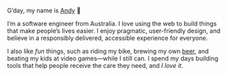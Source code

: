 G’day, my name is [Andy](/) <span role="img" aria-label="waving hand">👋</span>

I’m a software engineer from Australia. I love using the web to build things that make people’s lives easier. I enjoy pragmatic, user-friendly design, and believe in a responsibly delivered, accessible experience for everyone.

I also like _fun_ things, such as riding my bike, brewing my own [beer](/beer/brew-log/), and beating my kids at video games—while I still can. I spend my days building tools that help people receive the care they need, and _I love it_.
